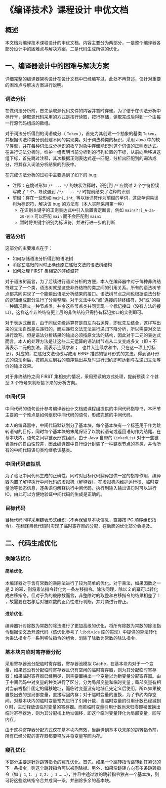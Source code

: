 # 《编译技术》课程设计 申优文档

## 概述

本文档为编译技术课程设计的申优文档，内容主要分为两部分，一是整个编译器各部分设计中的困难点与解决方案，二是代码生成所做的优化。

## 一、编译器设计中的困难与解决方案

详细完整的编译器架构设计在设计文档中已经编写过，此处不再赘述，仅针对重要的困难点与解决方案进行说明。

### 词法分析

在做词法分析前，首先读取源代码文件的内容并暂时存储。为了便于在词法分析中标行号，读取源代码采用的方式是按行读取，按行存储，读取完成后得到一个由每一行源代码组成的数组。

对于词法分析得到的词语成分（ `Token` ），首先为其创建一个抽象的基类 `Token`，并根据词法种类分别创建不同的实现类。对于词法种类的标识，采用 Java 中的枚举类型，并在每种词法成分标识的枚举对象中存储能识别这个词语的正则表达式。在进行词法分析时，维护一组表明当前分析到的行列位置的下标，从前向后移进这组下标，首先跳过注释，其次根据正则表达式逐一匹配，分析出匹配到的词法成分，将其存入词法分析结果的列表中。

在完成词法分析的过程中主要遇到了如下的 bug:

- 注释：在跳过形如 `/* ... */` 的块状注释时，识别到 `/*` 应跳过 2 个字符但误写成了 1 个，导致遇到 `/*/ .... */` 时提前结束了注释的识别
- 前缀：存在一些形如 `main1`, `int_` 等以标识符作为前缀的单词，这些单词易误判为标识符，解决该 bug 的方法有（本人实际采用第一种）
  - 在识别关键字的正则表达式中引入后置否定断言，例如 `main(?![_A-Za-z0-9])` 可以匹配 `main` 而不会匹配到 `main1` 
  - 暂时将关键字识别为标识符，并进行进一步的判断

### 语法分析

这部分的主要难点在于：

- 如何存储语法分析得到的语法树
- 消除左递归的同时正确还原左递归文法的语法树结构
- 如何处理 FIRST 集相交的非终结符

对于语法树而言，为了后续进行语义分析的方便，本人在编译器中对于每种非终结符建立了一个类，语法树就是这些非终结符的类之间的引用关系。所有的语法树节点都共同实现了一个能输出语法分析结果的接口。语法树节点之间也根据语法分析的逻辑组成部分进行了分类整理。对于文法中以"或"连接的非终结符，对"或"的每一种情况建立一种节点类，并令这些节点类共同实现一个标记接口（没有方法的接口），这样这个非终结符更上层的非终结符只需持有标记接口的实例即可。

对于表达式而言，由于同优先级运算符是自左向右运算，即优先左结合，这样写出来的文法自然是左递归的，而左递归文法无法进行递归下降分析，所以需要对文法进行改写。但是语法分析结果的输出必须按原文法的结构，因此对于二元的表达式而言，本人的处理方法是让这些二元运算的语法树节点从二叉变成多叉（即 `+` 不再表示二元的加法，而表示连续求和；`-` 也并入连续求和中，只在这一项上打标记）。对应的，左递归文法也改写成用 EBNF 描述的循环形式的文法。得到循环形式的语法树后，按照从左到右的顺序输出并及时进行归约即可达到与左递归文法等价的输出效果。

对于非终结符之间 FIRST 集相交的情况，采用预读的方式处理，提前预读 2 个甚至 3 个符号来判断接下来的分析方向。

### 中间代码

中间代码的语句设计参考编译器设计文档或课程组提供的中间代码指导书，本环节主要的一个难点是如何组织中间代码的语句，形成完整的中间代码。

本人的编译器中，中间代码默认划分了基本块，每个基本块有一个标签用于作为跳转语句的目标，同时每个基本块的末尾保证了以跳转语句或返回语句作为结尾。在基本块内，语句之间以链表形式组织。由于 Java 自带的 `LinkedList` 对于一些链表操作的自由性较差，因此编译器中自行设计封装了一种链表节点的基类，并令所有的中间代码语句类均继承该基类。

### 中间代码虚拟机

为了验证中间代码生成的正确性，同时对目标代码翻译提供一定的指导作用，编译器内置了解释执行中间代码的虚拟机（解释器），在虚拟机内维护运行栈、临时变量池等状态信息，逐条语句解释执行中间代码，执行到输入输出语句时可以进行 IO，由此可以方便地验证中间代码的生成是正确的。

### 目标代码

目标代码同样采用链表形式组织（不再保留基本块信息，直接按 PC 顺序组织指令）。在翻译目标代码时实现了临时寄存器的分配，在后面的优化部分会提及。

## 二、代码生成优化

### 乘除法优化

#### 简单优化

本编译器对于含有常数的乘除法进行了较为简单的优化。对于乘法，如果因数之一是 2 的幂，则将乘法指令转化为一条左移指令。除法同理，除以 2 的幂可以转化成右移指令。但对于负的被除数而言，非整除时的取整和右移指令的结果相差了 1 ，故需要在右移后对被除数的正负性进行判断，并对商进行修正。

#### 进阶优化

编译器针对除数为常数的除法进行了更加高级的优化，将所有除数为常数的除法指令根据论文及开源代码（该优化参考了 `libdivide` 库的实现）中提供的算法转化为乘法指令与一系列移位指令的组合，消除了除数为常数的除法指令。

### 基本块内临时寄存器分配

采用寄存器池分配临时寄存器，寄存器池模拟 Cache，在基本块内对于一个变量，如果还没有分配临时寄存器且仍有空闲的临时寄存器，则为其分配临时寄存器；如果临时寄存器已经用尽，则需要置换出一个变量以为新变量分配寄存器。由于中间代码中对变量的种类进行了区分，分为局部变量和临时变量；局部变量有相对当前栈指针固定的偏移地址，而临时变量没有地址且先定义后使用，所以如果被置换出去的是局部变量，直接写回内存；对于临时变量的置换，为了节约内存空间，对基本块内的临时变量预先进行了引用计数，当临时变量的引用计数已经减到 0 时，主动释放该临时变量的寄存器。而若临时变量引用计数尚未归零即被置换出临时寄存器池，则为其分配栈上地址偏移，即这个临时变量转化为局部变量，回写内存。

由于这种寄存器分配方式仅在基本块内有效，当翻译到基本块末尾的跳转指令前，所有已经分配的寄存器都要释放并将变量写回内存。

### 窥孔优化

本部分主要是针对跳转指令的窥孔优化。首先，如果一个跳转指令跳转到其紧邻的下一条指令，则这个跳转指令可以被删除掉。另外，如果沿跳转方向有多条跳转指令（如 `j 1`, `1: j 2`, `2: j 3` ......），并且中途过渡的跳转指令独占一个基本块，则可将这些跳转指令合并成同一条，并删除多余的基本块。